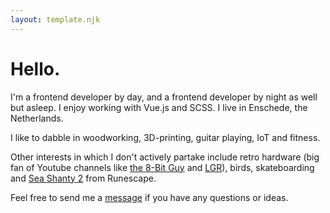 ```yaml
---
layout: template.njk
---
```


# Hello.

I'm a frontend developer by day, and a frontend developer by night as well but asleep. I enjoy working with Vue.js and SCSS. I live in Enschede, the Netherlands.

I like to dabble in woodworking, 3D-printing, guitar playing, IoT and fitness.

Other interests in which I don't actively partake include retro hardware (big fan of Youtube channels like <a href="https://www.youtube.com/channel/UC8uT9cgJorJPWu7ITLGo9Ww" target="_blank">the 8-Bit Guy</a> and <a href="https://www.youtube.com/channel/UCLx053rWZxCiYWsBETgdKrQ" target="_blank">LGR</a>), birds, skateboarding and <a href="https://www.youtube.com/watch?v=_nRzQlQ7tAw" target="_blank">Sea Shanty 2</a> from Runescape.

Feel free to send me a <a href="mailto:berendswennenhuis@gmail.com">message</a> if you have any questions or ideas.